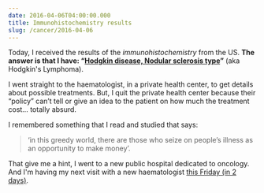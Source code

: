 ```yaml
---
date: 2016-04-06T04:00:00.000
title: Immunohistochemistry results
slug: /cancer/2016-04-06
---
```


Today, I received the results of the _immunohistochemistry_ from the US. **The answer is that I have: “[Hodgkin disease, Nodular sclerosis type](http://www.lls.org/lymphoma/hodgkin-lymphoma/diagnosis/hodgkin-lymphoma-subtypes)”** (aka Hodgkin's Lymphoma).

I went straight to the haematologist, in a private health center, to get details about possible treatments. But, I quit the private health center because their “policy” can’t tell or give an idea to the patient on how much the treatment cost… totally absurd.

I remembered something that I read and studied that says:

> ‘in this greedy world, there are those who seize on people’s illness as an opportunity to make money’.

That give me a hint, I went to a new public hospital dedicated to oncology. And I'm having my next visit with a new haematologist [this Friday (in 2 days)](/cancer/2016-04-08).
